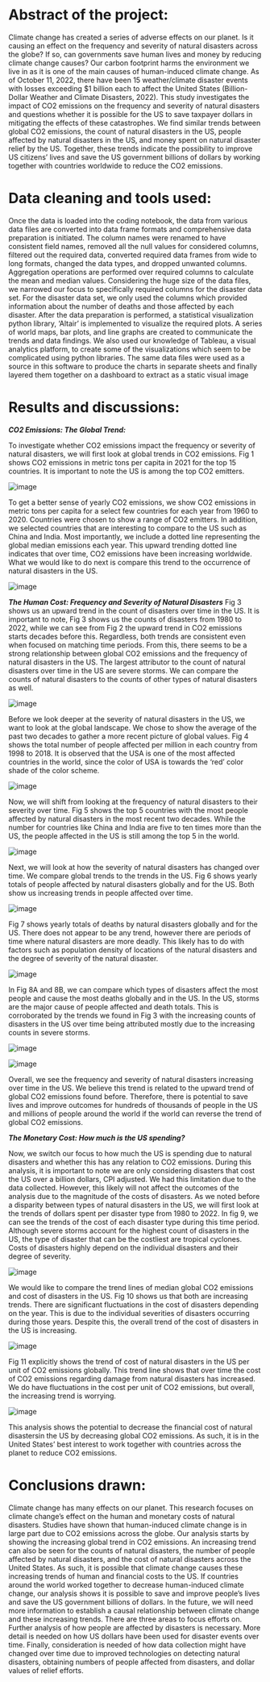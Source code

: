 # Abstract of the project: 

Climate change has created a series of adverse effects on our planet. Is it causing an effect on the frequency and severity of natural disasters across the globe? 
If so, can governments save human lives and money by reducing climate change causes? Our carbon footprint harms the environment we live in as it is one of the main 
causes of human-induced climate change. As of October 11, 2022, there have been 15 weather/climate disaster events with losses exceeding $1 billion each to affect 
the United States (Billion-Dollar Weather and Climate Disasters, 2022). This study investigates the impact of CO2 emissions on the frequency and severity of natural 
disasters and questions whether it is possible for the US to save taxpayer dollars in mitigating the effects of these catastrophes. 
We find similar trends between global CO2 emissions, the count of natural disasters in the US, people affected by natural disasters in the US, and money spent on 
natural disaster relief by the US. Together, these trends indicate the possibility to improve US citizens’ lives and save the US government billions of dollars by 
working together with countries worldwide to reduce the CO2 emissions.

# Data cleaning and tools used:
Once the data is loaded into the coding notebook, the data from various data files are converted into data 
frame formats and comprehensive data preparation is initiated. The column names were renamed to have 
consistent field names, removed all the null values for considered columns, filtered out the required data, 
converted required data frames from wide to long formats, changed the data types, and dropped 
unwanted columns. Aggregation operations are performed over required columns to calculate the mean 
and median values. Considering the huge size of the data files, we narrowed our focus to specifically 
required columns for the disaster data set. For the disaster data set, we only used the columns which 
provided information about the number of deaths and those affected by each disaster.
After the data preparation is performed, a statistical visualization python library, ‘Altair’ is implemented 
to visualize the required plots. A series of world maps, bar plots, and line graphs are created to 
communicate the trends and data findings. We also used our knowledge of Tableau, a visual analytics 
platform, to create some of the visualizations which seem to be complicated using python libraries. The 
same data files were used as a source in this software to produce the charts in separate sheets and finally 
layered them together on a dashboard to extract as a static visual image

# Results and discussions:

***CO2 Emissions: The Global Trend:***

To investigate whether CO2 emissions impact the frequency or severity of natural disasters, we will first 
look at global trends in CO2 emissions. Fig 1 shows CO2 emissions in metric tons per capita in 2021 for the 
top 15 countries. It is important to note the US is among the top CO2 emitters. 

![image](https://user-images.githubusercontent.com/114395443/227745652-909b08a1-87fe-44b0-9b2a-4072b96fce35.png)

To get a better sense of yearly CO2 emissions, we show CO2 emissions in metric tons per capita for a 
select few countries for each year from 1960 to 2020. Countries were chosen to show a range of CO2 
emitters. In addition, we selected countries that are interesting to compare to the US such as China and 
India. Most importantly, we include a dotted line representing the global median emissions each year. 
This upward trending dotted line indicates that over time, CO2 emissions have been increasing worldwide. 
What we would like to do next is compare this trend to the occurrence of natural disasters in the US.

![image](https://user-images.githubusercontent.com/114395443/227745820-a8099c1e-9b41-4783-99b7-4531d0928b82.png)

***The Human Cost: Frequency and Severity of Natural Disasters***
Fig 3 shows us an upward trend in the count of disasters over time in the US. It is important to note, Fig 3 
shows us the counts of disasters from 1980 to 2022, while we can see from Fig 2 the upward trend in CO2 
emissions starts decades before this. Regardless, both trends are consistent even when focused on 
matching time periods. From this, there seems to be a strong relationship between global CO2 emissions 
and the frequency of natural disasters in the US. The largest attributor to the count of natural disasters 
over time in the US are severe storms. We can compare the counts of natural disasters to the counts of
other types of natural disasters as well.

![image](https://user-images.githubusercontent.com/114395443/227745847-beceb508-2fcb-40a2-8293-5a494034cf1f.png)

Before we look deeper at the severity of natural disasters in the US, we want to look at the global 
landscape. We chose to show the average of the past two decades to gather a more recent picture of 
global values. Fig 4 shows the total number of people affected per million in each country from 1998 to 
2018. It is observed that the USA is one of the most affected countries in the world, since the color of 
USA is towards the ‘red’ color shade of the color scheme.

![image](https://user-images.githubusercontent.com/114395443/227745869-88bbf437-954f-4773-a8b2-93e1ddf181fa.png)

Now, we will shift from looking at the frequency of natural disasters to their severity over time. Fig 5 
shows the top 5 countries with the most people affected by natural disasters in the most recent two 
decades. While the number for countries like China and India are five to ten times more than the US, the 
people affected in the US is still among the top 5 in the world.

![image](https://user-images.githubusercontent.com/114395443/227745888-019dd121-414f-4168-9664-9ba12ca034a3.png)

Next, we will look at how the severity of natural disasters has changed over time. We compare global 
trends to the trends in the US. Fig 6 shows yearly totals of people affected by natural disasters globally 
and for the US. Both show us increasing trends in people affected over time.

![image](https://user-images.githubusercontent.com/114395443/227745901-fe4ad44a-1221-41c7-8e89-9a2739e77dbe.png)

Fig 7 shows yearly totals of deaths by natural disasters globally and for the US. There does not appear to 
be any trend, however there are periods of time where natural disasters are more deadly. This likely has 
to do with factors such as population density of locations of the natural disasters and the degree of 
severity of the natural disaster.

![image](https://user-images.githubusercontent.com/114395443/227745917-d9fae8fb-14e4-4a0c-96f7-133f84f652e5.png)

In Fig 8A and 8B, we can compare which types of disasters affect the most people and cause the most 
deaths globally and in the US. In the US, storms are the major cause of people affected and death totals. 
This is corroborated by the trends we found in Fig 3 with the increasing counts of disasters in the US over 
time being attributed mostly due to the increasing counts in severe storms.

![image](https://user-images.githubusercontent.com/114395443/227745934-f09f5df1-e4ef-491f-9b84-cfe88e05f86a.png)

![image](https://user-images.githubusercontent.com/114395443/227745943-4bde5861-d6e6-4a8c-bfac-8cc7413a7f04.png)

Overall, we see the frequency and severity of natural disasters increasing over time in the US. We believe 
this trend is related to the upward trend of global CO2 emissions found before. Therefore, there is 
potential to save lives and improve outcomes for hundreds of thousands of people in the US and millions 
of people around the world if the world can reverse the trend of global CO2 emissions.

***The Monetary Cost: How much is the US spending?***

Now, we switch our focus to how much the US is spending due to natural disasters and whether this has 
any relation to CO2 emissions. During this analysis, it is important to note we are only considering disasters 
that cost the US over a billion dollars, CPI adjusted. We had this limitation due to the data collected. 
However, this likely will not affect the outcomes of the analysis due to the magnitude of the costs of 
disasters.
As we noted before a disparity between types of natural disasters in the US, we will first look at the trends 
of dollars spent per disaster type from 1980 to 2022. In fig 9, we can see the trends of the cost of each 
disaster type during this time period. Although severe storms account for the highest count of disasters 
in the US, the type of disaster that can be the costliest are tropical cyclones. Costs of disasters highly 
depend on the individual disasters and their degree of severity.

![image](https://user-images.githubusercontent.com/114395443/227745983-b46503e8-800f-4620-abd6-5b764170e57b.png)

We would like to compare the trend lines of median global CO2 emissions and cost of disasters in the US. 
Fig 10 shows us that both are increasing trends. There are significant fluctuations in the cost of disasters 
depending on the year. This is due to the individual severities of disasters occurring during those years. 
Despite this, the overall trend of the cost of disasters in the US is increasing.

![image](https://user-images.githubusercontent.com/114395443/227745997-ee84d20d-12d4-4873-83cf-617f83acdd43.png)

Fig 11 explicitly shows the trend of cost of natural disasters in the US per unit of CO2 emissions globally. 
This trend line shows that over time the cost of CO2 emissions regarding damage from natural disasters 
has increased. We do have fluctuations in the cost per unit of CO2 emissions, but overall, the increasing 
trend is worrying.

![image](https://user-images.githubusercontent.com/114395443/227746030-c9fd71a8-b350-4f08-9abc-d2a034e4c296.png)

This analysis shows the potential to decrease the financial cost of natural disastersin the US by decreasing 
global CO2 emissions. As such, it is in the United States’ best interest to work together with countries 
across the planet to reduce CO2 emissions.



# Conclusions drawn:
Climate change has many effects on our planet. This research focuses on climate change’s effect on the  human and monetary costs of natural disasters. Studies have shown that human-induced climate change is in large part due to CO2 emissions across the globe. Our analysis starts by showing the increasing global  trend in CO2 emissions. An increasing trend can also be seen for the counts of natural disasters, the number of people affected by natural disasters, and the cost of natural disasters across the United States. As such, it is possible that climate change causes these increasing trends of human and financial costs to the US. If countries around the world worked together to decrease human-induced climate change, our analysis shows it is possible to save and improve people’s lives and save the US government billions of dollars. 
In the future, we will need more information to establish a causal relationship between climate change and these increasing trends. There are three areas to focus efforts on. Further analysis of how people are affected by disasters is necessary. More detail is needed on how US dollars have been used for disaster events over time. Finally, consideration is needed of how data collection might have changed over time due to improved technologies on detecting natural disasters, obtaining numbers of people affected from disasters, and dollar values of relief efforts.

